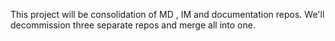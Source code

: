 This project will be consolidation of MD , IM and documentation repos. We'll decommission three separate repos and merge all into one.